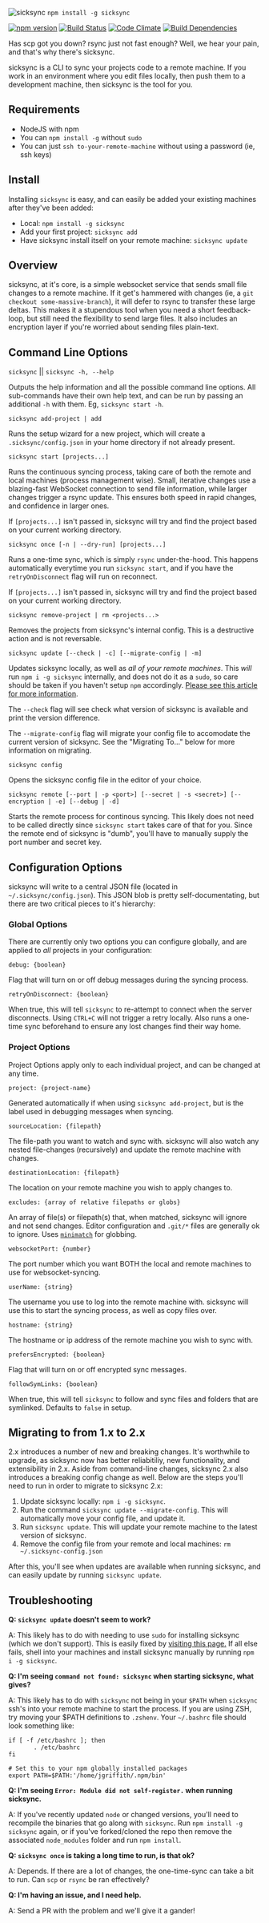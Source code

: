 ![sicksync](https://raw.githubusercontent.com/appnexus/sicksync/master/img/sicksync.png)
`npm install -g sicksync`

[![npm version](https://badge.fury.io/js/sicksync.svg)](http://badge.fury.io/js/sicksync)
[![Build Status](https://travis-ci.org/appnexus/sicksync.svg?branch=master)](https://travis-ci.org/appnexus/sicksync)
[![Code Climate](https://codeclimate.com/github/appnexus/sicksync/badges/gpa.svg)](https://codeclimate.com/github/appnexus/sicksync)
[![Build Dependencies](https://david-dm.org/appnexus/sicksync.png)](https://david-dm.org/appnexus/sicksync)

Has scp got you down? rsync just not fast enough? Well, we hear your pain, and that's why there's sicksync.

sicksync is a CLI to sync your projects code to a remote machine. If you work in an environment where you edit files locally, then push them to a development machine, then sicksync is the tool for you.

## Requirements

- NodeJS with npm
- You can `npm install -g` without `sudo`
- You can just `ssh to-your-remote-machine` without using a password (ie, ssh keys)

## Install
Installing `sicksync` is easy, and can easily be added your existing machines after they've been added:

- Local: `npm install -g sicksync`
- Add your first project: `sicksync add`
- Have sicksync install itself on your remote machine: `sicksync update`

## Overview
sicksync, at it's core, is a simple websocket service that sends small file changes to a remote machine. If it get's hammered with changes (ie, a `git checkout some-massive-branch`), it will defer to rsync to transfer these large deltas. This makes it a stupendous tool when you need a short feedback-loop, but still need the flexibility to send large files. It also includes an encryption layer if you're worried about sending files plain-text.

## Command Line Options

`sicksync` || `sicksync -h, --help`

Outputs the help information and all the possible command line options. All sub-commands have their own help text, and can be run by passing an additional `-h` with them. Eg, `sicksync start -h`.

`sicksync add-project | add`

Runs the setup wizard for a new project, which will create a `.sicksync/config.json` in your home directory if not already present.

`sicksync start [projects...]`

Runs the continuous syncing process, taking care of both the remote and local machines (process management wise). Small, iterative changes use a blazing-fast WebSocket connection to send file information, while larger changes trigger a rsync update. This ensures both speed in rapid changes, and confidence in larger ones.

If `[projects...]` isn't passed in, sicksync will try and find the project based on your current working directory.

`sicksync once [-n | --dry-run] [projects...]`

Runs a one-time sync, which is simply `rsync` under-the-hood. This happens automatically everytime you run `sicksync start`, and if you have the `retryOnDisconnect` flag will run on reconnect.

If `[projects...]` isn't passed in, sicksync will try and find the project based on your current working directory.

`sicksync remove-project | rm <projects...>`

Removes the projects from sicksync's internal config. This is a destructive action and is not reversable.

`sicksync update [--check | -c] [--migrate-config | -m]`

Updates sicksync locally, as well as _all of your remote machines_. This _will_ run `npm i -g sicksync` internally, and does not do it as a `sudo`, so care should be taken if you haven't setup `npm` accordingly. [Please see this article for more information](https://docs.npmjs.com/getting-started/fixing-npm-permissions).

The `--check` flag will see check what version of sicksync is available and print the version difference. 

The `--migrate-config` flag will migrate your config file to accomodate the current version of sicksync. See the "Migrating To..." below for more information on migrating.

`sicksync config`

Opens the sicksync config file in the editor of your choice.

`sicksync remote [--port | -p <port>] [--secret | -s <secret>] [--encryption | -e] [--debug | -d]`

Starts the remote process for continous syncing. This likely does not need to be called directly since `sicksync start` takes care of that for you. Since the remote end of sicksync is "dumb", you'll have to manually supply the port number and secret key.

## Configuration Options

sicksync will write to a central JSON file (located in `~/.sicksync/config.json`). This JSON blob is pretty self-documentating, but there are two critical pieces to it's hierarchy:

### Global Options

There are currently only two options you can configure globally, and are applied to _all_ projects in your configuration:

`debug: {boolean}`

Flag that will turn on or off debug messages during the syncing process.

`retryOnDisconnect: {boolean}`

When true, this will tell `sicksync` to re-attempt to connect when the server disconnects. Using `CTRL+C` will not trigger a retry locally. Also runs a one-time sync beforehand to ensure any lost changes find their way home.

### Project Options

Project Options apply only to each individual project, and can be changed at any time.

`project: {project-name}`

Generated automatically if when using `sicksync add-project`, but is the label used in debugging messages when syncing.

`sourceLocation: {filepath}`

The file-path you want to watch and sync with. sicksync will also watch any nested file-changes (recursively) and update the remote machine with changes.

`destinationLocation: {filepath}`

The location on your remote machine you wish to apply changes to.

`excludes: {array of relative filepaths or globs}`

An array of file(s) or filepath(s) that, when matched, sicksync will ignore and not send changes. Editor configuration and `.git/*` files are generally ok to ignore. Uses [`minimatch`](https://github.com/isaacs/minimatch) for globbing.

`websocketPort: {number}`

The port number which you want BOTH the local and remote machines to use for websocket-syncing.

`userName: {string}`

The username you use to log into the remote machine with. sicksync will use this to start the syncing process, as well as copy files over.

`hostname: {string}`

The hostname or ip address of the remote machine you wish to sync with.

`prefersEncrypted: {boolean}`

Flag that will turn on or off encrypted sync messages.

`followSymLinks: {boolean}`

When true, this will tell `sicksync` to follow and sync files and folders that are symlinked. Defaults to `false` in setup.

## Migrating to from 1.x to 2.x

2.x introduces a number of new and breaking changes. It's worthwhile to upgrade, as sicksync now has better reliabitiliy, new functionality, and extensibility in 2.x. Aside from command-line changes, sicksync 2.x also introduces a breaking config change as well. Below are the steps you'll need to run in order to migrate to sicksync 2.x:

1. Update sicksync locally: `npm i -g sicksync`.
2. Run the command `sicksync update --migrate-config`. This will automatically move your config file, and update it.
3. Run `sicksync update`. This will update your remote machine to the latest version of sicksync.
4. Remove the config file from your remote and local machines: `rm ~/.sicksync-config.json`

After this, you'll see when updates are available when running sicksync, and can easily update by running `sicksync update`.

## Troubleshooting

**Q: `sicksync update` doesn't seem to work?**

A: This likely has to do with needing to use `sudo` for installing sicksync (which we don't support). This is easily fixed by [visiting this page.](https://docs.npmjs.com/getting-started/fixing-npm-permissions#option-2-change-npm-s-default-directory-to-another-directory) If all else fails, shell into your machines and install sicksync manually by running `npm i -g sicksync`.

**Q: I'm seeing `command not found: sicksync` when starting sicksync, what gives?**

A: This likely has to do with `sicksync` not being in your `$PATH` when `sicksync` ssh's into your remote machine to start the process. If you are using ZSH, try moving your $PATH definitions to `.zshenv`. Your `~/.bashrc` file should look something like:

```
if [ -f /etc/bashrc ]; then
       . /etc/bashrc
fi

# Set this to your npm globally installed packages
export PATH=$PATH:'/home/jgriffith/.npm/bin' 
```

**Q: I'm seeing `Error: Module did not self-register.` when running sicksync.**

A: If you've recently updated `node` or changed versions, you'll need to recompile the binaries that go along with `sicksync`. Run `npm install -g sicksync` again, or if you've forked/cloned the repo then remove the associated `node_modules` folder and run `npm install`.

**Q: `sicksync once` is taking a long time to run, is that ok?**

A: Depends. If there are a lot of changes, the one-time-sync can take a bit to run. Can `scp` or `rsync` be ran effectively?

**Q: I'm having an issue, and I need help.**

A: Send a PR with the problem and we'll give it a gander!
